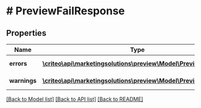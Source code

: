 # # PreviewFailResponse

## Properties

Name | Type | Description | Notes
------------ | ------------- | ------------- | -------------
**errors** | [**\criteo\api\marketingsolutions\preview\Model\PreviewError[]**](PreviewError.md) | List of errors |
**warnings** | [**\criteo\api\marketingsolutions\preview\Model\PreviewWarning[]**](PreviewWarning.md) | List of warnings |

[[Back to Model list]](../../README.md#models) [[Back to API list]](../../README.md#endpoints) [[Back to README]](../../README.md)
